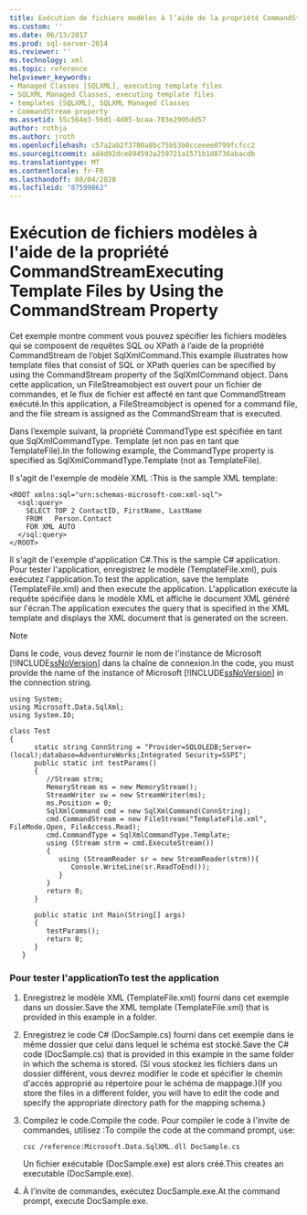 ```yaml
---
title: Exécution de fichiers modèles à l’aide de la propriété CommandStream | Microsoft Docs
ms.custom: ''
ms.date: 06/13/2017
ms.prod: sql-server-2014
ms.reviewer: ''
ms.technology: xml
ms.topic: reference
helpviewer_keywords:
- Managed Classes [SQLXML], executing template files
- SQLXML Managed Classes, executing template files
- templates [SQLXML], SQLXML Managed Classes
- CommandStream property
ms.assetid: 55c564e3-56d1-4d85-bcaa-703e2905dd57
author: rothja
ms.author: jroth
ms.openlocfilehash: c57a2ab2f3780a8bc75b53b0cceeee0799fcfcc2
ms.sourcegitcommit: ad4d92dce894592a259721a1571b1d8736abacdb
ms.translationtype: MT
ms.contentlocale: fr-FR
ms.lasthandoff: 08/04/2020
ms.locfileid: "87599862"
---
```

# <a name="executing-template-files-by-using-the-commandstream-property"></a><span data-ttu-id="8328a-102">Exécution de fichiers modèles à l'aide de la propriété CommandStream</span><span class="sxs-lookup"><span data-stu-id="8328a-102">Executing Template Files by Using the CommandStream Property</span></span>
  <span data-ttu-id="8328a-103">Cet exemple montre comment vous pouvez spécifier les fichiers modèles qui se composent de requêtes SQL ou XPath à l’aide de la propriété CommandStream de l’objet SqlXmlCommand.</span><span class="sxs-lookup"><span data-stu-id="8328a-103">This example illustrates how template files that consist of SQL or XPath queries can be specified by using the CommandStream property of the SqlXmlCommand object.</span></span> <span data-ttu-id="8328a-104">Dans cette application, un FileStreamobject est ouvert pour un fichier de commandes, et le flux de fichier est affecté en tant que CommandStream exécuté.</span><span class="sxs-lookup"><span data-stu-id="8328a-104">In this application, a FileStreamobject is opened for a command file, and the file stream is assigned as the CommandStream that is executed.</span></span>  
  
 <span data-ttu-id="8328a-105">Dans l’exemple suivant, la propriété CommandType est spécifiée en tant que SqlXmlCommandType. Template (et non pas en tant que TemplateFile).</span><span class="sxs-lookup"><span data-stu-id="8328a-105">In the following example, the CommandType property is specified as SqlXmlCommandType.Template (not as TemplateFile).</span></span>  
  
 <span data-ttu-id="8328a-106">Il s'agit de l'exemple de modèle XML :</span><span class="sxs-lookup"><span data-stu-id="8328a-106">This is the sample XML template:</span></span>  
  
```  
<ROOT xmlns:sql="urn:schemas-microsoft-com:xml-sql">  
  <sql:query>  
    SELECT TOP 2 ContactID, FirstName, LastName   
    FROM   Person.Contact  
    FOR XML AUTO  
  </sql:query>  
</ROOT>  
```  
  
 <span data-ttu-id="8328a-107">Il s'agit de l'exemple d'application C#.</span><span class="sxs-lookup"><span data-stu-id="8328a-107">This is the sample C# application.</span></span> <span data-ttu-id="8328a-108">Pour tester l'application, enregistrez le modèle (TemplateFile.xml),  puis exécutez l'application.</span><span class="sxs-lookup"><span data-stu-id="8328a-108">To test the application, save the template (TemplateFile.xml) and then execute the application.</span></span> <span data-ttu-id="8328a-109">L'application exécute la requête spécifiée dans le modèle XML et affiche le document XML généré sur l'écran.</span><span class="sxs-lookup"><span data-stu-id="8328a-109">The application executes the query that is specified in the XML template and displays the XML document that is generated on the screen.</span></span>  
  
> [!NOTE]  
>  <span data-ttu-id="8328a-110">Dans le code, vous devez fournir le nom de l'instance de Microsoft [!INCLUDE[ssNoVersion](../../../includes/ssnoversion-md.md)] dans la chaîne de connexion.</span><span class="sxs-lookup"><span data-stu-id="8328a-110">In the code, you must provide the name of the instance of Microsoft [!INCLUDE[ssNoVersion](../../../includes/ssnoversion-md.md)] in the connection string.</span></span>  
  
```  
using System;  
using Microsoft.Data.SqlXml;  
using System.IO;  
  
class Test  
{  
      static string ConnString = "Provider=SQLOLEDB;Server=(local);database=AdventureWorks;Integrated Security=SSPI";  
      public static int testParams()  
      {  
         //Stream strm;  
         MemoryStream ms = new MemoryStream();  
         StreamWriter sw = new StreamWriter(ms);  
         ms.Position = 0;  
         SqlXmlCommand cmd = new SqlXmlCommand(ConnString);  
         cmd.CommandStream = new FileStream("TemplateFile.xml", FileMode.Open, FileAccess.Read);  
         cmd.CommandType = SqlXmlCommandType.Template;  
         using (Stream strm = cmd.ExecuteStream())  
         {  
            using (StreamReader sr = new StreamReader(strm)){  
               Console.WriteLine(sr.ReadToEnd());  
            }  
         }  
         return 0;        
      }  
  
      public static int Main(String[] args)  
      {  
         testParams();     
         return 0;  
      }  
   }  
```  
  
### <a name="to-test-the-application"></a><span data-ttu-id="8328a-111">Pour tester l'application</span><span class="sxs-lookup"><span data-stu-id="8328a-111">To test the application</span></span>  
  
1.  <span data-ttu-id="8328a-112">Enregistrez le modèle XML (TemplateFile.xml) fourni dans cet exemple dans un dossier.</span><span class="sxs-lookup"><span data-stu-id="8328a-112">Save the XML template (TemplateFile.xml) that is provided in this example in a folder.</span></span>  
  
2.  <span data-ttu-id="8328a-113">Enregistrez le code C# (DocSample.cs) fourni dans cet exemple dans le même dossier que celui dans lequel le schéma est stocké.</span><span class="sxs-lookup"><span data-stu-id="8328a-113">Save the C# code (DocSample.cs) that is provided in this example in the same folder in which the schema is stored.</span></span> <span data-ttu-id="8328a-114">(Si vous stockez les fichiers dans un dossier différent, vous devrez modifier le code et spécifier le chemin d'accès approprié au répertoire pour le schéma de mappage.)</span><span class="sxs-lookup"><span data-stu-id="8328a-114">(If you store the files in a different folder, you will have to edit the code and specify the appropriate directory path for the mapping schema.)</span></span>  
  
3.  <span data-ttu-id="8328a-115">Compilez le code.</span><span class="sxs-lookup"><span data-stu-id="8328a-115">Compile the code.</span></span> <span data-ttu-id="8328a-116">Pour compiler le code à l'invite de commandes, utilisez :</span><span class="sxs-lookup"><span data-stu-id="8328a-116">To compile the code at the command prompt, use:</span></span>  
  
    ```  
    csc /reference:Microsoft.Data.SqlXML.dll DocSample.cs  
    ```  
  
     <span data-ttu-id="8328a-117">Un fichier exécutable (DocSample.exe) est alors créé.</span><span class="sxs-lookup"><span data-stu-id="8328a-117">This creates an executable (DocSample.exe).</span></span>  
  
4.  <span data-ttu-id="8328a-118">À l'invite de commandes, exécutez DocSample.exe.</span><span class="sxs-lookup"><span data-stu-id="8328a-118">At the command prompt, execute DocSample.exe.</span></span>  
  
  
